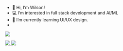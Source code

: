 - 👋 Hi, I’m Wilson!
- :computer: I’m interested in full stack development and AI/ML
- :art: I’m currently learning UI/UX design.
- 
![](https://komarev.com/ghpvc/?username=wtu4979&color=blue&style=for-the-badge)

<a href="https://www.linkedin.com/in/wilson-tu/">
  <img src="https://img.shields.io/badge/LinkedIn-0077B5?style=for-the-badge&logo=linkedin&logoColor=white"/>
</a>

<a href="https://www.instagram.com/yuuxtaa_/">
  <img src="https://img.shields.io/badge/Instagram-E4405F?style=for-the-badge&logo=instagram&logoColor=white"/>
</a>

<!---
wtu4979/wtu4979 is a ✨ special ✨ repository because its `README.md` (this file) appears on your GitHub profile.
You can click the Preview link to take a look at your changes.
--->
